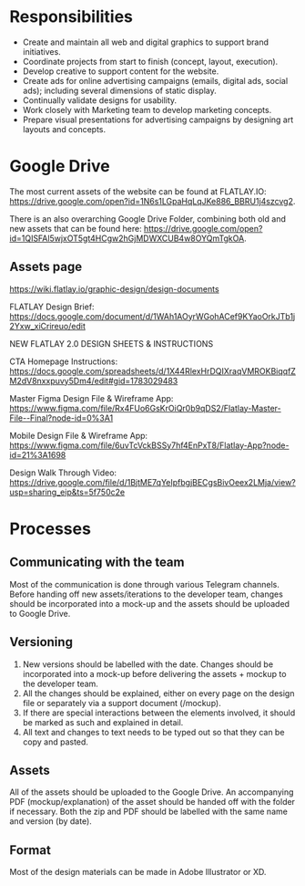 <!-- TITLE: Graphic Design -->
<!-- SUBTITLE: A quick summary of Graphic Design -->

# Responsibilities
* Create and maintain all web and digital graphics to support brand initiatives.
* Coordinate projects from start to finish (concept, layout, execution).
* Develop creative to support content for the website.
* Create ads for online advertising campaigns (emails, digital ads, social ads); including several dimensions of static display.
* Continually validate designs for usability.
* Work closely with Marketing team to develop marketing concepts.
* Prepare visual presentations for advertising campaigns by designing art layouts and concepts.
# Google Drive
The most current assets of the website can be found at FLATLAY.IO: https://drive.google.com/open?id=1N6s1LGpaHqLqJKe886_BBRU1j4szcvg2.

There is an also overarching Google Drive Folder, combining both old and new assets that can be found here: https://drive.google.com/open?id=1QISFAl5wjxOT5gt4HCgw2hGjMDWXCUB4w8OYQmTgkOA.

## Assets page
https://wiki.flatlay.io/graphic-design/design-documents

FLATLAY Design Brief: https://docs.google.com/document/d/1WAh1AOyrWGohACef9KYaoOrkJTb1j2Yxw_xiCrireuo/edit


NEW FLATLAY 2.0 DESIGN SHEETS & INSTRUCTIONS

CTA Homepage Instructions: https://docs.google.com/spreadsheets/d/1X44RlexHrDQIXraqVMROKBiqqfZM2dV8nxxpuvy5Dm4/edit#gid=1783029483

Master Figma Design File & Wireframe App: https://www.figma.com/file/Rx4FUo6GsKrOiQr0b9qDS2/Flatlay-Master-File--Final?node-id=0%3A1

Mobile Design File & Wireframe App: https://www.figma.com/file/6uvTcVckBSSy7hf4EnPxT8/Flatlay-App?node-id=21%3A1698

Design Walk Through Video: https://drive.google.com/file/d/1BjtME7qYeIpfbgjBECgsBivOeex2LMja/view?usp=sharing_eip&ts=5f750c2e

# Processes
## Communicating with the team

Most of the communication is done through various Telegram channels. Before handing off new assets/iterations to the developer team, changes should be incorporated into a mock-up and the assets should be uploaded to Google Drive.

## Versioning

1. New versions should be labelled with the date. Changes should be incorporated into a mock-up before delivering the assets + mockup to the developer team.
2. All the changes should be explained, either on every page on the design file or separately via a support document (/mockup).
3. If there are special interactions between the elements involved, it should be marked as such and explained in detail.
4. All text and changes to text needs to be typed out so that they can be copy and pasted.


## Assets

All of the assets should be uploaded to the Google Drive. An accompanying PDF (mockup/explanation) of the asset should be handed off with the folder if necessary. Both the zip and PDF should be labelled with the same name and version (by date).

## Format
Most of the design materials can be made in Adobe Illustrator or XD.